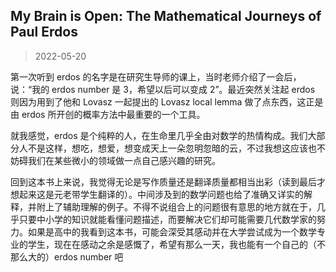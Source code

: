 ## My Brain is Open: The Mathematical Journeys of Paul Erdos

> 2022-05-20

第一次听到 erdos 的名字是在研究生导师的课上，当时老师介绍了一会后，说：“我的 erdos number 是 3，希望以后可以变成 2”。最近突然关注起 erdos 则因为用到了他和 Lovasz 一起提出的 Lovasz local lemma 做了点东西，这正是由 erdos 所开创的概率方法中最重要的一个工具。

就我感觉，erdos 是个纯粹的人，在生命里几乎全由对数学的热情构成。我们大部分人不是这样，想吃，想爱，想变成天上一朵忽明忽暗的云，不过我想这应该也不妨碍我们在某些微小的领域做一点自己感兴趣的研究。

回到这本书上来说，我觉得无论是写作质量还是翻译质量都相当出彩（读到最后才想起来这是元老带学生翻译的）。中间涉及到的数学问题也给了准确又详实的解释，并附上了辅助理解的例子。不得不说组合上的问题很有意思的地方就在于，几乎只要中小学的知识就能看懂问题描述，而要解决它们却可能需要几代数学家的努力。如果是高中的我看到这本书，可能会深受其感动并在大学尝试成为一个数学专业的学生，现在在感动之余是感慨了，希望有那么一天，我也能有一个自己的（不那么大的）erdos number 吧 